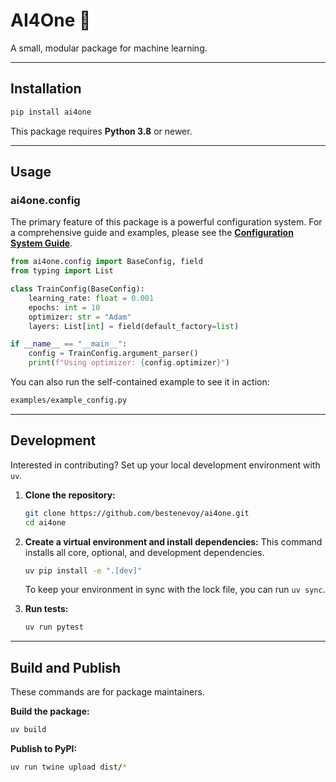
# AI4One 🤖

A small, modular package for machine learning.

---

## Installation


```bash
pip install ai4one
````

This package requires **Python 3.8** or newer.

-----

## Usage

### ai4one.config
The primary feature of this package is a powerful configuration system. For a comprehensive guide and examples, please see the **[Configuration System Guide](docs/config.md)**.

```python
from ai4one.config import BaseConfig, field
from typing import List

class TrainConfig(BaseConfig):
    learning_rate: float = 0.001
    epochs: int = 10
    optimizer: str = "Adam"
    layers: List[int] = field(default_factory=list)

if __name__ == "__main__":
    config = TrainConfig.argument_parser()
    print(f"Using optimizer: {config.optimizer}")
```

You can also run the self-contained example to see it in action:

```bash
examples/example_config.py
```

-----

## Development

Interested in contributing? Set up your local development environment with `uv`.

1.  **Clone the repository:**

    ```bash
    git clone https://github.com/bestenevoy/ai4one.git
    cd ai4one
    ```

2.  **Create a virtual environment and install dependencies:**
    This command installs all core, optional, and development dependencies.

    ```bash
    uv pip install -e ".[dev]"
    ```

    To keep your environment in sync with the lock file, you can run `uv sync`.

3.  **Run tests:**

    ```bash
    uv run pytest
    ```

-----

## Build and Publish

These commands are for package maintainers.

**Build the package:**

```bash
uv build
```

**Publish to PyPI:**

```bash
uv run twine upload dist/*
```
